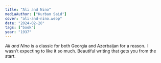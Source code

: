 ```yaml
---
title: "Ali and Nino"
mediaAuthor: ["Kurban Said"]
cover: "ali-and-nino.webp"
date: "2024-02-20"
tags: ["book"]
year: "1937"
---
```


<cite>Ali and Nino</cite> is a classic for both Georgia and Azerbaijan for a reason. I wasn't expecting to like it so much. Beautiful writing that gets you from the start.
